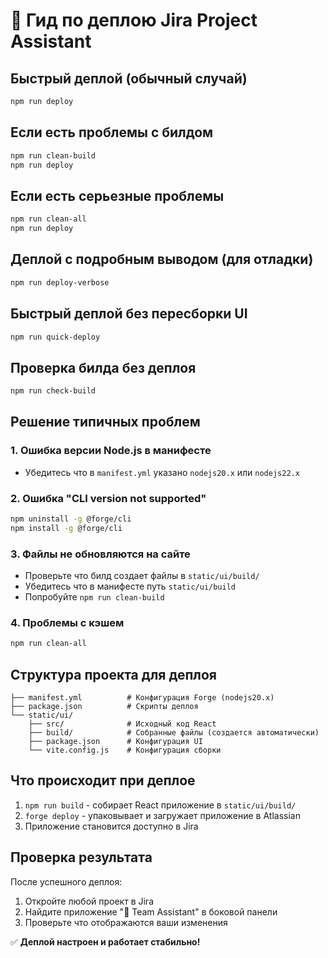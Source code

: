 # 🚀 Гид по деплою Jira Project Assistant

## Быстрый деплой (обычный случай)
```bash
npm run deploy
```

## Если есть проблемы с билдом
```bash
npm run clean-build
npm run deploy
```

## Если есть серьезные проблемы
```bash
npm run clean-all
npm run deploy
```

## Деплой с подробным выводом (для отладки)
```bash
npm run deploy-verbose
```

## Быстрый деплой без пересборки UI
```bash
npm run quick-deploy
```

## Проверка билда без деплоя
```bash
npm run check-build
```

## Решение типичных проблем

### 1. Ошибка версии Node.js в манифесте
- Убедитесь что в `manifest.yml` указано `nodejs20.x` или `nodejs22.x`

### 2. Ошибка "CLI version not supported"
```bash
npm uninstall -g @forge/cli
npm install -g @forge/cli
```

### 3. Файлы не обновляются на сайте
- Проверьте что билд создает файлы в `static/ui/build/`
- Убедитесь что в манифесте путь `static/ui/build`
- Попробуйте `npm run clean-build`

### 4. Проблемы с кэшем
```bash
npm run clean-all
```

## Структура проекта для деплоя
```
├── manifest.yml          # Конфигурация Forge (nodejs20.x)
├── package.json          # Скрипты деплоя
└── static/ui/
    ├── src/              # Исходный код React
    ├── build/            # Собранные файлы (создается автоматически)
    ├── package.json      # Конфигурация UI
    └── vite.config.js    # Конфигурация сборки
```

## Что происходит при деплое
1. `npm run build` - собирает React приложение в `static/ui/build/`
2. `forge deploy` - упаковывает и загружает приложение в Atlassian
3. Приложение становится доступно в Jira

## Проверка результата
После успешного деплоя:
1. Откройте любой проект в Jira
2. Найдите приложение "🚀 Team Assistant" в боковой панели
3. Проверьте что отображаются ваши изменения

✅ **Деплой настроен и работает стабильно!**